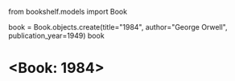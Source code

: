 from bookshelf.models import Book

book = Book.objects.create(title="1984", author="George Orwell", publication_year=1949)
book
# <Book: 1984>